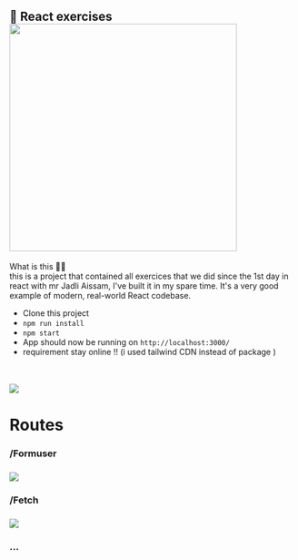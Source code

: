 ## :book: React exercises <img style="height:400px" src="https://www.guide-metiers.ma/wp-content/uploads/2019/02/estem.couleur-min-1200x900-cropped.png" />
What is this 🤷‍♀️ </br>
this is a project that contained all exercices that we did since the 1st day in react with mr Jadli Aissam, I've built it in my spare time. It's a very good example of modern, real-world React codebase.


- Clone this project
- <code>npm run install</code>
- <code>npm start</code>
- App should now be running on <code>http://localhost:3000/</code>
- requirement stay online !! (i used tailwind CDN instead of package )

<br/>
<br/>

<img src="https://www.jeffastor.com/static/undraw_react-4d5b4a211fd35ee9dd2608a4aca788dc.svg" />
<h1>Routes</h1>
  <h3>/Formuser<h3/>
  <img src="https://i.ibb.co/HdMzrz3/1.png" />
  <h3>/Fetch<h3/>
   <img src="https://i.ibb.co/b2DjRp9/2.png" />

<h3>...</h3>
  
